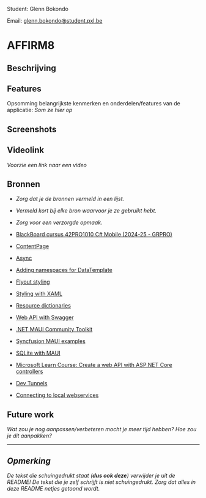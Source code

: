 Student: Glenn Bokondo

Email: glenn.bokondo@student.pxl.be

# AFFIRM8
## Beschrijving


## Features
Opsomming belangrijkste kenmerken en onderdelen/features van de applicatie: 
*Som ze hier op*

## Screenshots


## Videolink
*Voorzie een link naar een video*

## Bronnen
* *Zorg dat je de bronnen vermeld in een lijst.*
* *Vermeld kort bij elke bron waarvoor je ze gebruikt hebt.*
* *Zorg voor een verzorgde opmaak.*

* [BlackBoard cursus 42PRO1010 C# Mobile (2024-25 - GRPRO)](https://blackboard.pxl.be/ultra/courses/_55158_1/outline)
* [ContentPage](https://learn.microsoft.com/en-us/dotnet/maui/user-interface/pages/contentpage?view=net-maui-9.0)
* [Async](https://learn.microsoft.com/en-us/dotnet/csharp/asynchronous-programming/)
* [Adding namespaces for DataTemplate](https://www.reddit.com/r/dotnetMAUI/comments/165xxc8/new_pages_arent_showing_up_within_datatemplate/)
* [Flyout styling](https://learn.microsoft.com/en-us/dotnet/maui/fundamentals/shell/flyout?view=net-maui-8.0#flyout-width-and-height)
* [Styling with XAML](https://learn.microsoft.com/en-us/dotnet/maui/user-interface/styles/xaml?view=net-maui-9.0)
* [Resource dictionaries](https://learn.microsoft.com/en-us/dotnet/maui/fundamentals/resource-dictionaries?view=net-maui-9.0)
* [Web API with Swagger](https://learn.microsoft.com/en-us/aspnet/core/tutorials/web-api-help-pages-using-swagger?view=aspnetcore-8.0)
* [.NET MAUI Community Toolkit](https://learn.microsoft.com/en-us/dotnet/communitytoolkit/maui/)
* [Syncfusion MAUI examples](https://github.com/syncfusion/maui-demos)
* [SQLite with MAUI](https://learn.microsoft.com/en-us/dotnet/maui/data-cloud/database-sqlite?view=net-maui-9.0)
* [Microsoft Learn Course: Create a web API with ASP.NET Core controllers](https://learn.microsoft.com/en-us/training/modules/build-web-api-aspnet-core/)
* [Dev Tunnels](https://learn.microsoft.com/en-us/azure/developer/dev-tunnels/overview)
* [Connecting to local webservices](https://learn.microsoft.com/en-us/dotnet/maui/data-cloud/local-web-services?view=net-maui-9.0)

## Future work
*Wat zou je nog aanpassen/verbeteren mocht je meer tijd hebben? Hoe zou je dit aanpakken?*


---
## *Opmerking*
*De tekst die schuingedrukt staat (**dus ook deze**) verwijder je uit de README! De tekst die je zelf schrijft is niet schuingedrukt. Zorg dat alles in deze README netjes getoond wordt.*